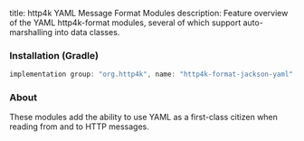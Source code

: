 title: http4k YAML Message Format Modules
description: Feature overview of the YAML http4k-format modules, several of which support auto-marshalling into data classes.

### Installation (Gradle)

```groovy
implementation group: "org.http4k", name: "http4k-format-jackson-yaml", version: "4.14.1.4"
```

### About
These modules add the ability to use YAML as a first-class citizen when reading from and to HTTP messages. 

[http4k]: https://http4k.org
